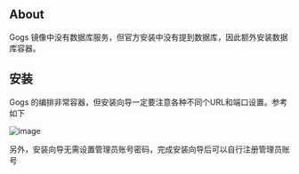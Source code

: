 ## About

Gogs 镜像中没有数据库服务，但官方安装中没有提到数据库，因此额外安装数据库容器。

## 安装

Gogs 的编排非常容器，但安装向导一定要注意各种不同个URL和端口设置。参考如下  

![image](https://user-images.githubusercontent.com/16741975/129329782-34bee0b5-125b-4718-9885-446664d9b58a.png)

另外，安装向导无需设置管理员账号密码，完成安装向导后可以自行注册管理员账号
